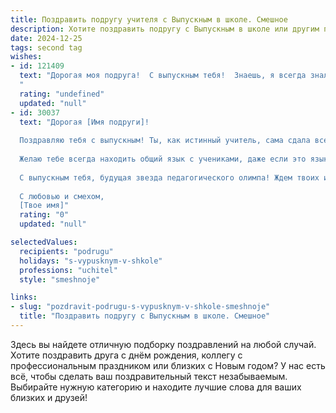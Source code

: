 ```yaml
---
title: Поздравить подругу учителя с Выпускным в школе. Смешное
description: Хотите поздравить подругу с Выпускным в школе или другим праздником? Наш ИИ создаст незабываемое поздравление, а вы обязательно выделитесь среди других.  
date: 2024-12-25
tags: second tag
wishes:
- id: 121409
  text: "Дорогая моя подруга!  С выпускным тебя!  Знаешь, я всегда знала, что ты станешь учителем – настолько ты терпелива (ну, почти всегда!), а твой талант объяснять даже самые сложные вещи на пальцах (и иногда на ногах!) просто поражает.  Пусть твои ученики будут послушными, а каникулы – длинными,  а главное –  пусть зарплата будет такой, чтобы ты могла позволить себе отдыхать не только на даче у бабушки!  Поздравляю с окончанием школы и началом новой, невероятно интересной главы в твоей жизни!
  "
  rating: "undefined"
  updated: "null"
- id: 30037
  text: "Дорогая [Имя подруги]!
  
  Поздравляю тебя с выпускным! Ты, как истинный учитель, сама сдала все экзамены, и теперь можешь смело ставить \"5\" всем, кто в этом зале! А знаешь, что важнее знаний? Это умение заставить своих учеников внимательно слушать, когда ты рассказываешь о своих школьных приключениях!
  
  Желаю тебе всегда находить общий язык с учениками, даже если это язык смайлов и мемов! Пусть твои уроки будут интересными, как эпопея о героях, а контрольные работы — легкими, как ветер в поле! Пусть вдохновение приходит, как ученики на перемене — кучами и с огромной энергией!
  
  С выпускным тебя, будущая звезда педагогического олимпа! Ждем твоих историй и шедевров, ведь у тебя все впереди!
  
  С любовью и смехом,
  [Твое имя]"
  rating: "0"
  updated: "null"

selectedValues:
  recipients: "podrugu"
  holidays: "s-vypusknym-v-shkole"
  professions: "uchitel"
  style: "smeshnoje"

links:
- slug: "pozdravit-podrugu-s-vypusknym-v-shkole-smeshnoje"
  title: "Поздравить подругу с Выпускным в школе. Смешное"
---
```


Здесь вы найдете отличную подборку поздравлений на любой случай. 
Хотите поздравить друга с днём рождения, коллегу с профессиональным праздником или близких с Новым годом? У нас есть всё, чтобы сделать ваш поздравительный текст незабываемым. Выбирайте нужную категорию и находите лучшие слова для ваших близких и друзей!
